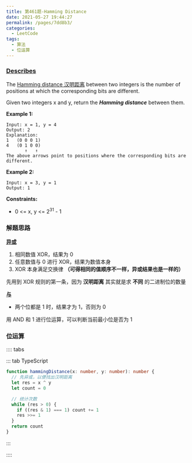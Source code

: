 ```yaml
---
title: 第461题-Hamming Distance
date: 2021-05-27 19:44:27
permalink: /pages/7dd8b3/
categories:
  - LeetCode
tags:
  - 算法
  - 位运算
---
```


### [Describes](https://leetcode-cn.com/problems/hamming-distance/)

The [Hamming distance 汉明距离](https://baike.baidu.com/item/%E6%B1%89%E6%98%8E%E8%B7%9D%E7%A6%BB) between two integers is the number of positions at which the corresponding bits are different.

Given two integers <span class="span-shadow">x</span> and <span class="span-shadow">y</span>, return the **_Hamming distance_** between them.

<!-- more -->

**Example 1:**

```
Input: x = 1, y = 4
Output: 2
Explanation:
1   (0 0 0 1)
4   (0 1 0 0)
       ↑   ↑
The above arrows point to positions where the corresponding bits are different.
```

**Example 2:**

```
Input: x = 3, y = 1
Output: 1
```

**Constraints:**

- <span class="span-shadow">0 <= x, y <= 2<sup>31</sup> - 1</span>

### 解题思路

**[异或](https://yao-zhixiang.top/pages/339ea6/#%E5%BC%82%E6%88%96%E8%BF%90%E7%AE%97)**

1. 相同数值 <span class="span-shadow">XOR</span>，结果为 <span class="span-shadow">0</span>
2. 任意数值与 <span class="span-shadow">0</span> 进行 <span class="span-shadow">XOR</span>，结果为数值本身
3. <span class="span-shadow">XOR</span> 本身满足交换律 **（可得相同的值顺序不一样，异或结果也是一样的）**

先用到 <span class="span-shadow">XOR</span> 规则的第一条，因为 **汉明距离** 其实就是求 **不同** 的二进制位的数量

**[与](http://yao-zhixiang.top/pages/339ea6/#%E4%B8%8E%E8%BF%90%E7%AE%97)**

- 两个位都是 <span class="span-shadow">1</span> 时，结果才为 <span class="span-shadow">1</span>，否则为 <span class="span-shadow">0</span>

用 <span class="span-shadow">AND</span> 和 <span class="span-shadow">1</span> 进行位运算，可以判断当前最小位是否为 <span class="span-shadow">1</span>

### 位运算

:::: tabs

::: tab TypeScript

```TypeScript
function hammingDistance(x: number, y: number): number {
  // 先异或，以便找出汉明距离
  let res = x ^ y
  let count = 0

  // 统计次数
  while (res > 0) {
    if ((res & 1) === 1) count += 1
    res >>= 1
  }
  return count
}
```

:::

::::
